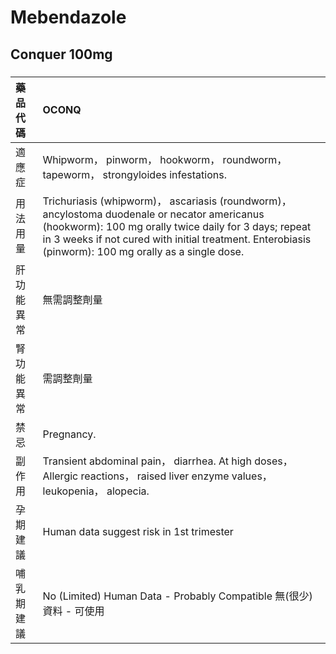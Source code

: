 # Mebendazole

## Conquer 100mg

##### 

| 藥品代碼   | OCONQ                                                                                                                                                                                                                                                           |
|:-----------|:----------------------------------------------------------------------------------------------------------------------------------------------------------------------------------------------------------------------------------------------------------------|
| 適應症     | Whipworm， pinworm， hookworm， roundworm， tapeworm， strongyloides infestations.                                                                                                                                                                              |
| 用法用量   | Trichuriasis (whipworm)， ascariasis (roundworm)， ancylostoma duodenale or necator americanus (hookworm): 100 mg orally twice daily for 3 days; repeat in 3 weeks if not cured with initial treatment. Enterobiasis (pinworm): 100 mg orally as a single dose. |
| 肝功能異常 | 無需調整劑量                                                                                                                                                                                                                                                    |
| 腎功能異常 | 需調整劑量                                                                                                                                                                                                                                                      |
| 禁忌       | Pregnancy.                                                                                                                                                                                                                                                      |
| 副作用     | Transient abdominal pain， diarrhea. At high doses， Allergic reactions， raised liver enzyme values， leukopenia， alopecia.                                                                                                                                   |
| 孕期建議   | Human data suggest risk in 1st trimester                                                                                                                                                                                                                        |
| 哺乳期建議 | No (Limited) Human Data - Probably Compatible 無(很少)資料 - 可使用                                                                                                                                                                                             |

